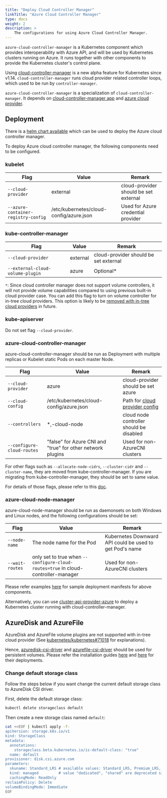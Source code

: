 ```yaml
---
title: "Deploy Cloud Controller Manager"
linkTitle: "Azure Cloud Controller Manager"
type: docs
weight: 2
description: >
    The configurations for using Azure Cloud Controller Manager.
---
```


`azure-cloud-controller-manager` is a Kubernetes component which provides interoperability with Azure API, and will be used by Kubernetes clusters running on Azure. It runs together with other components to provide the Kubernetes cluster's control plane.

Using [cloud-controller-manager](https://kubernetes.io/docs/concepts/overview/components/#cloud-controller-manager) is a new alpha feature for Kubernetes since v1.14. `cloud-controller-manager` runs cloud provider related controller loops, which used to be run by `controller-manager`.

`azure-cloud-controller-manager` is a specialization of `cloud-controller-manager`. It depends on [cloud-controller-manager app](https://github.com/kubernetes/kubernetes/tree/master/cmd/cloud-controller-manager/app) and [azure cloud provider](https://github.com/kubernetes-sigs/cloud-provider-azure/tree/master/pkg/provider).

## Deployment

There is a [helm chart available](https://github.com/kubernetes-sigs/cloud-provider-azure/tree/master/helm/cloud-provider-azure) which can be used to deploy the Azure cloud controller manager.

To deploy Azure cloud controller manager, the following components need to be configured.

### kubelet

|Flag|Value|Remark|
|----|-----|------|
|`--cloud-provider`|external|cloud-provider should be set external|
|`--azure-container-registry-config`|/etc/kubernetes/cloud-config/azure.json|Used for Azure credential provider|

### kube-controller-manager

|Flag|Value|Remark|
|---|---|---|
|`--cloud-provider`|external|cloud-provider should be set external|
|`--external-cloud-volume-plugin`|azure|Optional*|

`*`: Since cloud controller manager does not support volume controllers, it will not provide volume capabilities compared to using previous built-in cloud provider case. You can add this flag to turn on volume controller for in-tree cloud providers. This option is likely to be [removed with in-tree cloud providers](https://github.com/kubernetes/kubernetes/blob/v1.11.0-alpha.2/cmd/kube-controller-manager/app/options/options.go#L93) in future.

### kube-apiserver

Do not set flag `--cloud-provider`.

### azure-cloud-controller-manager

azure-cloud-controller-manager should be run as Deployment with multiple replicas or Kubelet static Pods on each master Node.

|Flag|Value| Remark                                       |
|---|---|----------------------------------------------|
|`--cloud-provider`|azure| cloud-provider should be set azure           |
|`--cloud-config`|/etc/kubernetes/cloud-config/azure.json| Path for [cloud provider config](../configs) |
|`--controllers`|*,-cloud-node | cloud node controller should be disabled     |
|`--configure-cloud-routes`| "false" for Azure CNI and "true" for other network plugins| Used for non-AzureCNI clusters               |

For other flags such as `--allocate-node-cidrs`, `--cluster-cidr` and `--cluster-name`, they are moved from kube-controller-manager. If you are migrating from kube-controller-manager, they should be set to same value.

For details of those flags, please refer to this [doc](https://kubernetes.io/docs/reference/command-line-tools-reference/kube-controller-manager/).

### azure-cloud-node-manager

azure-cloud-node-manager should be run as daemonsets on both Windows and Linux nodes, and the following configurations should be set:

|Flag|Value|Remark|
|---|---|---|
|`--node-name`|The node name for the Pod|Kubernetes Downward API could be used to get Pod's name|
|`--wait-routes`| only set to true when `--configure-cloud-routes=true` in cloud-controller-manager | Used for non-AzureCNI clusters |

Please refer examples [here](https://github.com/kubernetes-sigs/cloud-provider-azure/tree/master/examples/out-of-tree) for sample deployment manifests for above components.

Alternatively, you can use [cluster-api-provider-azure](https://github.com/kubernetes-sigs/cluster-api-provider-azure) to deploy a Kubernetes cluster running with cloud-controller-manager.

## AzureDisk and AzureFile

AzureDisk and AzureFile volume plugins are not supported with in-tree cloud provider (See [kubernetes/kubernetes#71018](https://github.com/kubernetes/kubernetes/issues/71018) for explanations).

Hence, [azuredisk-csi-driver](https://github.com/kubernetes-sigs/azuredisk-csi-driver) and [azurefile-csi-driver](https://github.com/kubernetes-sigs/azurefile-csi-driver) should be used for persistent volumes. Please refer the installation guides [here](https://github.com/kubernetes-sigs/azuredisk-csi-driver/tree/master/charts) and [here](https://github.com/kubernetes-sigs/azurefile-csi-driver/tree/master/charts) for their deployments.

### Change default storage class

Follow the steps below if you want change the current default storage class to AzureDisk CSI driver.

First, delete the default storage class:

```sh
kubectl delete storageclass default
```

Then create a new storage class named `default`:

```sh
cat <<EOF | kubectl apply -f-
apiVersion: storage.k8s.io/v1
kind: StorageClass
metadata:
  annotations:
    storageclass.beta.kubernetes.io/is-default-class: "true"
  name: default
provisioner: disk.csi.azure.com
parameters:
  skuname: Standard_LRS # available values: Standard_LRS, Premium_LRS, StandardSSD_LRS and UltraSSD_LRS
  kind: managed         # value "dedicated", "shared" are deprecated since it's using unmanaged disk
  cachingMode: ReadOnly
reclaimPolicy: Delete
volumeBindingMode: Immediate
EOF
```
